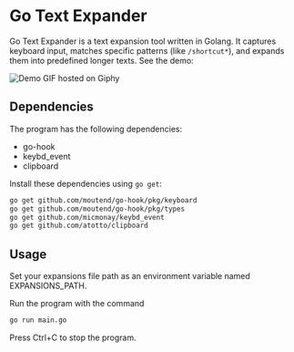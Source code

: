 # Go Text Expander

Go Text Expander is a text expansion tool written in Golang. It captures keyboard input, matches specific patterns (like `/shortcut*`), and expands them into predefined longer texts. See the demo: 

![Demo GIF hosted on Giphy](https://media.giphy.com/media/v1.Y2lkPTc5MGI3NjExMzU5ZWM0OTQ2YmM5OTMxNTAwNWE3YWJjMWVjMDE4NzA1ZmMyMjAwNSZlcD12MV9pbnRlcm5hbF9naWZzX2dpZklkJmN0PWc/oUglZqjmKdjH2n4CsD/giphy.gif)

## Dependencies

The program has the following dependencies:

- go-hook
- keybd_event
- clipboard

Install these dependencies using `go get`:

```bash
go get github.com/moutend/go-hook/pkg/keyboard
go get github.com/moutend/go-hook/pkg/types
go get github.com/micmonay/keybd_event
go get github.com/atotto/clipboard
```

## Usage

Set your expansions file path as an environment variable named EXPANSIONS_PATH.

Run the program with the command 
```bash
go run main.go
```

Press Ctrl+C to stop the program.
